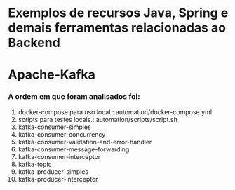 Exemplos de recursos Java, Spring e demais ferramentas relacionadas ao Backend
==================

# Apache-Kafka
### A ordem em que foram analisados foi:

1. docker-compose para uso local.: automation/docker-compose.yml
2. scripts para testes locais.: automation/scripts/script.sh
3. kafka-consumer-simples
4. kafka-consumer-concurrency
5. kafka-consumer-validation-and-error-handler
6. kafka-consumer-message-forwarding
7. kafka-consumer-interceptor
8. kafka-topic
9. kafka-producer-simples
10. kafka-producer-interceptor